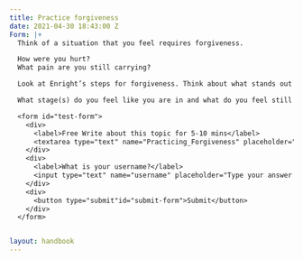 ```yaml
---
title: Practice forgiveness
date: 2021-04-30 18:43:00 Z
Form: |+
  Think of a situation that you feel requires forgiveness.

  How were you hurt?
  What pain are you still carrying?

  Look at Enright’s steps for forgiveness. Think about what stands out for you, what do you feel you have done and what more can you do.

  What stage(s) do you feel like you are in and what do you feel still needs to be processed?

  <form id="test-form">
    <div>
      <label>Free Write about this topic for 5-10 mins</label>
      <textarea type="text" name="Practicing_Forgiveness" placeholder="Type your answer here"></textarea>
    </div>
    <div>
      <label>What is your username?</label>
      <input type="text" name="username" placeholder="Type your answer here"></input>
    </div>
    <div>
      <button type="submit"id="submit-form">Submit</button>
    </div>
  </form>


layout: handbook
---
```



